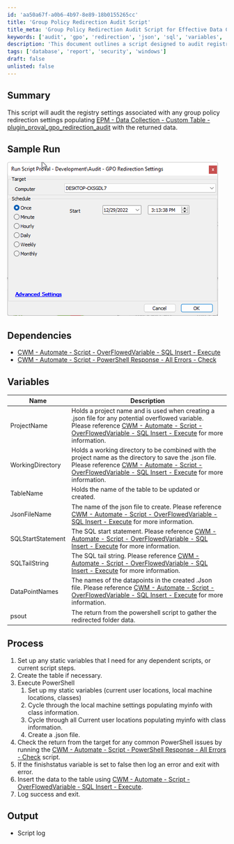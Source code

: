 ```yaml
---
id: 'aa50a67f-a0b6-4b97-8e89-18b0155265cc'
title: 'Group Policy Redirection Audit Script'
title_meta: 'Group Policy Redirection Audit Script for Effective Data Collection'
keywords: ['audit', 'gpo', 'redirection', 'json', 'sql', 'variables', 'power', 'settings']
description: 'This document outlines a script designed to audit registry settings related to group policy redirection. It populates a custom table with the collected data, ensuring effective data management and reporting. The script includes detailed dependencies, variable definitions, and a comprehensive process for execution and output logging.'
tags: ['database', 'report', 'security', 'windows']
draft: false
unlisted: false
---
```

## Summary

This script will audit the registry settings associated with any group policy redirection settings populating [EPM - Data Collection - Custom Table - plugin_proval_gpo_redirection_audit](<../tables/plugin_proval_gpo_redirection_audit.md>) with the returned data.

## Sample Run

![Sample Run](../../../static/img/Audit---GPO-Redirection-Settings/image_1.png)

## Dependencies

- [CWM - Automate - Script - OverFlowedVariable - SQL Insert - Execute](<./OverFlowedVariable - SQL Insert - Execute.md>)
- [CWM - Automate - Script - PowerShell Response - All Errors - Check](<./PowerShell Response - All Errors - Check.md>)

## Variables

| Name                | Description                                                                                                                                                                                                                              |
|---------------------|------------------------------------------------------------------------------------------------------------------------------------------------------------------------------------------------------------------------------------------|
| ProjectName         | Holds a project name and is used when creating a .json file for any potential overflowed variable. Please reference [CWM - Automate - Script - OverFlowedVariable - SQL Insert - Execute](<./OverFlowedVariable - SQL Insert - Execute.md>) for more information. |
| WorkingDirectory     | Holds a working directory to be combined with the project name as the directory to save the .json file. Please reference [CWM - Automate - Script - OverFlowedVariable - SQL Insert - Execute](<./OverFlowedVariable - SQL Insert - Execute.md>) for more information. |
| TableName           | Holds the name of the table to be updated or created.                                                                                                                                                                               |
| JsonFileName        | The name of the json file to create. Please reference [CWM - Automate - Script - OverFlowedVariable - SQL Insert - Execute](<./OverFlowedVariable - SQL Insert - Execute.md>) for more information.                                   |
| SQLStartStatement    | The SQL start statement. Please reference [CWM - Automate - Script - OverFlowedVariable - SQL Insert - Execute](<./OverFlowedVariable - SQL Insert - Execute.md>) for more information.                                                |
| SQLTailString       | The SQL tail string. Please reference [CWM - Automate - Script - OverFlowedVariable - SQL Insert - Execute](<./OverFlowedVariable - SQL Insert - Execute.md>) for more information.                                                    |
| DataPointNames      | The names of the datapoints in the created .Json file. Please reference [CWM - Automate - Script - OverFlowedVariable - SQL Insert - Execute](<./OverFlowedVariable - SQL Insert - Execute.md>) for more information.                  |
| psout               | The return from the powershell script to gather the redirected folder data.                                                                                                                                                          |

## Process

1. Set up any static variables that I need for any dependent scripts, or current script steps.
2. Create the table if necessary.
3. Execute PowerShell
   1. Set up my static variables (current user locations, local machine locations, classes)
   2. Cycle through the local machine settings populating myinfo with class information.
   3. Cycle through all Current user locations populating myinfo with class information.
   4. Create a .json file.
4. Check the return from the target for any common PowerShell issues by running the [CWM - Automate - Script - PowerShell Response - All Errors - Check](<./PowerShell Response - All Errors - Check.md>) script.
5. If the finishstatus variable is set to false then log an error and exit with error.
6. Insert the data to the table using [CWM - Automate - Script - OverFlowedVariable - SQL Insert - Execute](<./OverFlowedVariable - SQL Insert - Execute.md>).
7. Log success and exit.

## Output

- Script log












